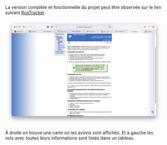 La version complète et fonctionnelle du projet peut être observée sur le lien suivant [RusTracker](http://rustracker.h.minet.net).
      
![Interface](images/ui.png)

À droite on trouve une carte où les avions sont affichés. Et à gauche les vols avec toutes leurs informations sont listés dans un tableau.
